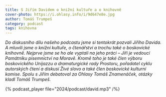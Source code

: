 ```yaml
---
title: S Jiřím Davidem o knižní kultuře a o knihovně
cover-photo: https://i.ohlasy.info/i/9d647e8e.jpg
author: Tomáš Trumpeš
category: podcast
tags: knihovna
---
```


*Do diskusního dílu našeho podcastu jsme si tentokrát pozvali Jiřího Davida. A mluvili jsme o knižní kultuře, o čtenářství a trochu také o boskovické knihovně. Nejprve jsme se ho ale vyptali na jeho práci – Jiří je vedoucí Památníku písemnictví na Moravě. Kromě toho je také člen výboru boskovického Unijazzu a dramaturgické rady Prostoru, pořadatel cyklu autorských čtení a diskusí Živé slovo a také člen boskovické kulturní komise. Spolu s Jiřím debatoval za Ohlasy Tomáš Znamenáček, otázky kladl Tomáš Trumpeš.*

{% podcast_player file="2024/podcast/david.mp3" /%}